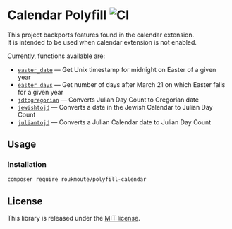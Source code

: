 # Calendar Polyfill ![CI](https://github.com/roukmoute/polyfill-calendar/workflows/CI/badge.svg)

This project backports features found in the calendar extension.  
It is intended to be used when calendar extension is not enabled.

Currently, functions available are:
- [`easter_date`](https://www.php.net/manual/en/function.easter-date.php) — Get Unix timestamp for midnight on Easter of a given year
- [`easter_days`](https://www.php.net/manual/en/function.easter-days.php) — Get number of days after March 21 on which Easter falls for a given year
- [`jdtogregorian`](https://www.php.net/manual/en/function.jdtogregorian.php) — Converts Julian Day Count to Gregorian date
- [`jewishtojd`](https://www.php.net/manual/en/function.jewishtojd.php) — Converts a date in the Jewish Calendar to Julian Day Count
- [`juliantojd`](https://www.php.net/manual/en/function.juliantojd.php) — Converts a Julian Calendar date to Julian Day Count

## Usage

### Installation

```sh
composer require roukmoute/polyfill-calendar
```

## License

This library is released under the [MIT license](LICENSE).
